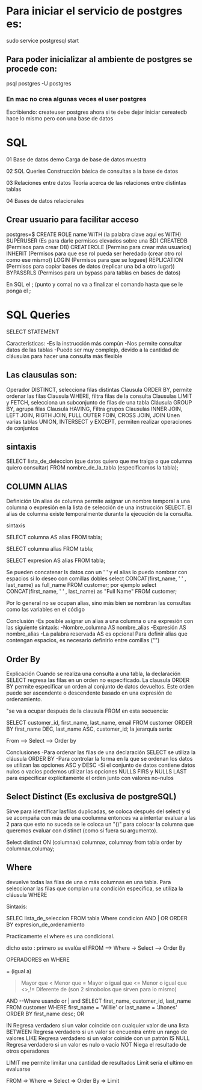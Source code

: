 # Para iniciar el servicio de postgres es:

sudo  service postgresql start

## Para poder inicializar al ambiente de postgres se procede con:

psql postgres -U postgres
 
### En mac  no crea algunas veces  el user postgres

Escribiendo:  createuser postgres ahora si te debe dejar iniciar
cereatedb hace lo mismo pero con una base de datos 

# SQL
01 Base de datos demo
Carga de base de datos muestra

02 SQL Queries
Construcción básica de consultas a la base de datos

03 Relaciones entre datos
Teoría acerca de las relaciones entre distintas tablas

04 Bases de datos relacionales

## Crear usuario para facilitar acceso

<!-- Crear usuario de PostgreSQL -->
postgres=$ CREATE ROLE name WITH  (la palabra clave aquí es WITH)
SUPERUSER  (Es para darle permisos elevados sobre una BD)
CREATEDB (Permisos para crear DB)
CREATEROLE (Permiso para crear más usuarios)
INHERIT (Permisos para que ese rol pueda ser heredado (crear otro rol como ese mismo))
LOGIN   (Permisos para que se loguee)
REPLICATION   (Permisos para copiar bases de datos (replicar una bd a otro lugar))
BYPASSRLS   (Permisos para un bypass para tablas en bases de datos)

En SQL el ; (punto y coma) no va a finalizar el comando hasta que se le ponga el ;

# SQL Queries

SELECT STATEMENT

Características:
-Es la instrucción más compún 
-Nos permite consultar datos de las tablas
-Puede ser muy complejo, devido a la cantidad de cláusulas para hacer una consulta más flexible

## Las clausulas son:

Operador DISTINCT, selecciona filas distintas 
Clausula ORDER BY, permite ordenar las filas
Clausula WHERE,  filtra filas de la consulta
Clausulas LIMIT y FETCH, selecciona un subconjunto de filas de una tabla
Cláusula GROUP BY, agrupa filas 
Clausula HAVING, Filtra grupos
Clausulas INNER JOIN, LEFT JOIN, RIGTH JOIN, FULL OUTER FOIN, CROSS JOIN, JOIN Unen varias tablas
UNION, INTERSECT y EXCEPT, permiten realizar operaciones de conjuntos

## sintaxis

SELECT  lista_de_deleccion (que datos quiero que me traiga  o que columna quiero consultar) FROM nombre_de_la_tabla (especificamos la tabla);
## COLUMN ALIAS

Definición 
Un alias de columna permite asignar un nombre temporal a una columna o expresión en la lista de selección de una instrucción SELECT. El alias de columna existe temporalmente durante la ejecución de la consulta.

sintaxis

SELECT columna AS alias FROM tabla;

SELECT columna alias FROM tabla;

SELECT expresion AS alias FROM tabla;

Se pueden concatenar ls datos con un ' ' y el alias lo puedo nombrar con espacios si lo deseo con comillas dobles
select  CONCAT(first_name, ' ' , last_name) as full_name FROM customer;
por ejemplo
select  CONCAT(first_name, ' ' , last_name) as "Full Name" FROM customer;

Por lo general no se ocupan alias, sino más bien se nombran las consultas como las variables en el código 

Conclusión 
-Es posible asignar un alias a una columna o una expresión con las siguiente sintaxis:
    -Nombre_columna AS nombre_alias
    -Expresión AS nombre_alias
-La palabra reservada AS es opcional 
Para definir alias que contengan espacios, es necesario definirlo entre comillas ("")

## Order By

Explicación 
Cuando se realiza una consulta a una tabla, la declaración SELECT regresa las filas en un orden no especificado. La clausula ORDER BY permite especificar un orden al conjunto de datos devueltos. Este orden puede ser ascendente o descendente basado en una expresión de ordenamiento.

"se va a ocupar después de la clausula FROM
en esta secuencia: 

SELECT customer_id, first_name, last_name, email
FROM customer
ORDER BY first_name DEC, last_name ASC, customer_id;
la jerarquía sería: 

From --> Select --> Order by

Conclusiones 
-Para ordenar las filas de una declaración SELECT se utiliza la cláusula ORDER BY
-Para controlar la forma en la que se ordenan los datos se utilizan las opciones ASC y DESC 
-Si el conjunto de datos contiene datos nulos o vacíos podemos utilizar las opciones NULLS FIRS y NULLS LAST para especificar explícitamente el orden junto con valores no-nulos 


## Select Distinct (Es exclusiva de postgreSQL)

Sirve para identificar lasfilas duplicadas, se coloca después del select y si se acompaña con más de una coolumna entonces va a intentar evaluar a las 2 para que esto no suceda se le coloca un "()" para colocar la columna que queremos evaluar con distinct (como si fuera su argumento).
 
Select
    distinct ON (columnax) columnax, columnay 
from 
    tabla
order by
    columnax,columay;

## Where
devuelve todas las filas de una o más columnas en una tabla. Para seleccionar las filas que complan una condición específica, se utiliza la cláusula WHERE

Sintaxis:

SELEC lista_de_seleccion
FROM tabla
Where condicion AND | OR
ORDER BY expresion_de_ordenamiento

Practicamente el where es una condicional.

dicho esto : 
primero se evalúa el FROM --> Where -> Select --> Order By

OPERADORES en WHERE

= (igual a)
> Mayor que
< Menor que
>= Mayor o igual que 
<= Menor o igual que 
<>,!= Diferente de (son 2 simobolos que sirven para lo mismo)

AND --Where usando or | and
SELECT first_name, customer_id, last_name
FROM customer
WHERE first_name = 'Willie' or last_name = 'Jhones'
ORDER BY first_name desc;
OR

IN                      Regresa verdadero si un valor coincide con cualquier valor de una lista
BETWEEN                 Regresa verdadero si un valor se encuentra entre un rango de valores
LIKE                    Regresa verdadero si un valor coinide con un patrón
IS NULL                 Regresa verdadero si un valor es nulo o vacío 
NOT                     Niega el resultado de otros operadores

LIMIT me permite limitar una cantidad de resultados
Limit sería el ultimo en evaluarse

FROM => Where => Select => Order By => Limit
